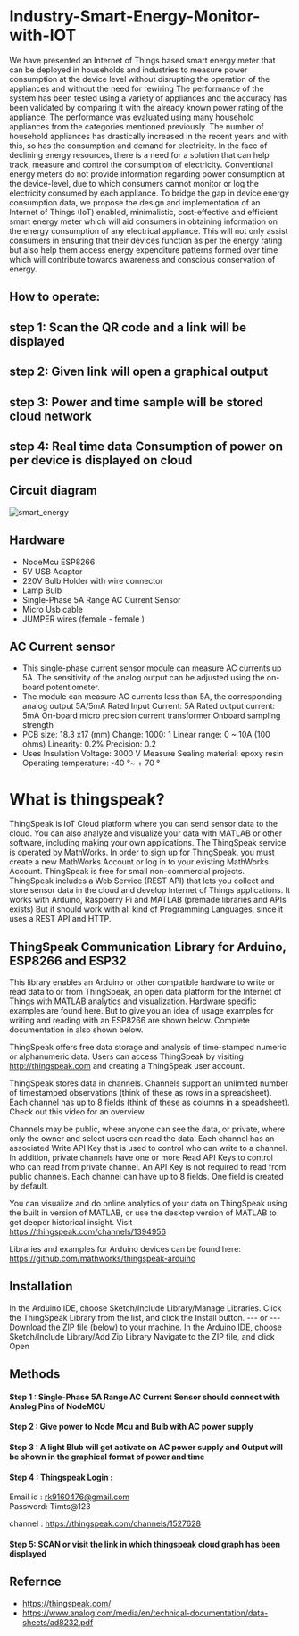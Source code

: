 # Industry-Smart-Energy-Monitor-with-IOT
We have presented an Internet of Things based smart energy meter that can be deployed in households and industries to measure power consumption at the device level without disrupting the operation of the appliances and without the need for rewiring
The performance of the system has been tested using a variety of appliances and the accuracy has been validated by comparing it with the already known power rating of the appliance. The performance was evaluated using many household appliances from the categories mentioned previously.
The number of household appliances has drastically increased in the recent years and with this, so has the consumption and demand for electricity. In the face of declining energy resources, there is a need for a solution that can help track, measure and control the consumption of electricity. Conventional energy meters do not provide information regarding power consumption at the device-level, due to which consumers cannot monitor or log the electricity consumed by each appliance. To bridge the gap in device energy consumption data, we propose the design and implementation of an Internet of Things (IoT) enabled, minimalistic, cost-effective and efficient smart energy meter which will aid consumers in obtaining information on the energy consumption of any electrical appliance. This will not only assist consumers in ensuring that their devices function as per the energy rating but also help them access energy expenditure patterns formed over time which will contribute towards awareness and conscious conservation of energy.

## How to operate: 
## step 1: Scan the QR code and a link will be displayed
## step 2: Given link will open a graphical output 
## step 3: Power and time sample will be stored cloud network
## step 4: Real time data Consumption of power on per device is displayed on cloud

## Circuit diagram
![smart_energy](https://user-images.githubusercontent.com/42414598/137716824-832ef427-285e-4fba-8f54-4628a14a5ddf.jpg)


## Hardware
* NodeMcu ESP8266
* 5V USB Adaptor 
* 220V Bulb Holder with wire connector 
* Lamp Bulb 
* Single-Phase 5A Range AC Current Sensor
* Micro Usb cable 
* JUMPER wires (female - female )

## AC Current sensor 
* This single-phase current sensor module can measure AC currents up 5A. The sensitivity of the analog output can be adjusted using the on-board potentiometer.
* The module can measure AC currents less than 5A, the corresponding analog output 5A/5mA Rated Input Current: 5A Rated output current: 5mA On-board micro precision current transformer Onboard sampling strength
* PCB size: 18.3 x17 (mm) Change: 1000: 1 Linear range: 0 ~ 10A (100 ohms) Linearity: 0.2% Precision: 0.2
* Uses Insulation Voltage: 3000 V Measure Sealing material: epoxy resin Operating temperature: -40 °~ + 70 °

# What is thingspeak?
ThingSpeak is IoT Cloud platform where you can send sensor data to the cloud. You can also analyze and visualize your data with MATLAB or other software, including making your own applications.
The ThingSpeak service is operated by MathWorks. In order to sign up for ThingSpeak, you must create a new MathWorks Account or log in to your existing MathWorks Account.
ThingSpeak is free for small non-commercial projects.
ThingSpeak includes a Web Service (REST API) that lets you collect and store sensor data in the cloud and develop Internet of Things applications. It works with Arduino, Raspberry Pi and MATLAB (premade libraries and APIs exists) But it should work with all kind of Programming Languages, since it uses a REST API and HTTP.
## ThingSpeak Communication Library for Arduino, ESP8266 and ESP32
This library enables an Arduino or other compatible hardware to write or read data to or from ThingSpeak, an open data platform for the Internet of Things with MATLAB analytics and visualization.
Hardware specific examples are found here. But to give you an idea of usage examples for writing and reading with an ESP8266 are shown below. Complete documentation in also shown below.

ThingSpeak offers free data storage and analysis of time-stamped numeric or alphanumeric data. Users can access ThingSpeak by visiting http://thingspeak.com and creating a ThingSpeak user account.

ThingSpeak stores data in channels. Channels support an unlimited number of timestamped observations (think of these as rows in a spreadsheet). Each channel has up to 8 fields (think of these as columns in a speadsheet). Check out this video for an overview.

Channels may be public, where anyone can see the data, or private, where only the owner and select users can read the data. Each channel has an associated Write API Key that is used to control who can write to a channel. In addition, private channels have one or more Read API Keys to control who can read from private channel. An API Key is not required to read from public channels. Each channel can have up to 8 fields. One field is created by default.

You can visualize and do online analytics of your data on ThingSpeak using the built in version of MATLAB, or use the desktop version of MATLAB to get deeper historical insight. 
Visit https://thingspeak.com/channels/1394956

Libraries and examples for Arduino devices can be found here: https://github.com/mathworks/thingspeak-arduino
## Installation
In the Arduino IDE, choose Sketch/Include Library/Manage Libraries. Click the ThingSpeak Library from the list, and click the Install button.
--- or ---
Download the ZIP file (below) to your machine.
In the Arduino IDE, choose Sketch/Include Library/Add Zip Library
Navigate to the ZIP file, and click Open

## Methods
#### Step 1 : Single-Phase 5A Range AC Current Sensor should connect with Analog Pins of NodeMCU 
#### Step 2 : Give power to Node Mcu and Bulb with AC power supply 
#### Step 3 : A light Blub will get activate on AC power supply and Output will be shown in the graphical format of power and time 
#### Step 4 : Thingspeak Login :
Email id : rk9160476@gmail.com  
Password: Timts@123


channel : https://thingspeak.com/channels/1527628
#### Step 5: SCAN  or visit the link in which thingspeak cloud graph has been displayed 
## Refernce
* https://thingspeak.com/
* https://www.analog.com/media/en/technical-documentation/data-sheets/ad8232.pdf
